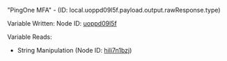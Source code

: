 "PingOne MFA" - (ID: local.uoppd09l5f.payload.output.rawResponse.type)

Variable Written:
Node ID: [uoppd09l5f](../nodes/uoppd09l5f.md)

Variable Reads:
* String Manipulation (Node ID: [hili7n1bzj](../nodes/hili7n1bzj.md))
